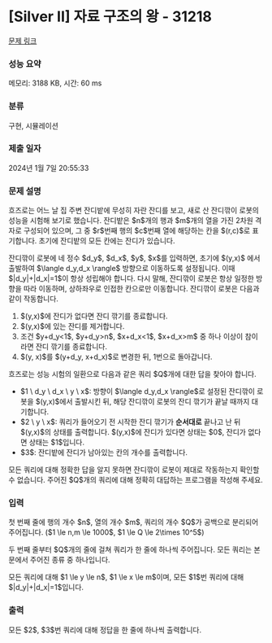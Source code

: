 # [Silver II] 자료 구조의 왕 - 31218 

[문제 링크](https://www.acmicpc.net/problem/31218) 

### 성능 요약

메모리: 3188 KB, 시간: 60 ms

### 분류

구현, 시뮬레이션

### 제출 일자

2024년 1월 7일 20:55:33

### 문제 설명

<p>흐즈로는 어느 날 집 주변 잔디밭에 무성히 자란 잔디를 보고, 새로 산 잔디깎이 로봇의 성능을 시험해 보기로 했습니다. 잔디밭은 $n$개의 행과 $m$개의 열을 가진 2차원 격자로 구성되어 있으며, 그 중 $r$번째 행의 $c$번째 열에 해당하는 칸을 $(r,c)$로 표기합니다. 초기에 잔디밭의 모든 칸에는 잔디가 있습니다.</p>

<p>잔디깎이 로봇에 네 정수 $d_y$, $d_x$, $y$, $x$를 입력하면, 초기에 $(y,x)$ 에서 출발하여 $\langle d_y,d_x \rangle$ 방향으로 이동하도록 설정됩니다. 이때 $|d_y|+|d_x|=1$이 항상 성립해야 합니다. 다시 말해, 잔디깎이 로봇은 항상 일정한 방향을 따라 이동하며, 상하좌우로 인접한 칸으로만 이동합니다. 잔디깎이 로봇은 다음과 같이 작동합니다.</p>

<ol>
	<li>$(y,x)$에 잔디가 없다면 잔디 깎기를 종료합니다.</li>
	<li>$(y,x)$에 있는 잔디를 제거합니다.</li>
	<li>조건 $y+d_y<1$, $y+d_y>n$, $x+d_x<1$, $x+d_x>m$ 중 하나 이상이 참이라면 잔디 깎기를 종료합니다.</li>
	<li>$(y, x)$를 $(y+d_y, x+d_x)$로 변경한 뒤, 1번으로 돌아갑니다.</li>
</ol>

<p>흐즈로는 성능 시험의 일환으로 다음과 같은 쿼리 $Q$개에 대한 답을 찾아야 합니다.</p>

<ul>
	<li>$1 \ d_y \ d_x \ y \ x$: 방향이 $\langle d_y,d_x \rangle$로 설정된 잔디깎이 로봇을 $(y,x)$에서 출발시킨 뒤, 해당 잔디깎이 로봇의 잔디 깎기가 끝날 때까지 대기합니다.</li>
	<li>$2 \ y \ x$: 쿼리가 들어오기 전 시작한 잔디 깎기가 <strong>순서대로</strong> 끝나고 난 뒤 $(y,x)$의 상태를 출력합니다. $(y,x)$에 잔디가 있다면 상태는 $0$, 잔디가 없다면 상태는 $1$입니다.</li>
	<li>$3$: 잔디밭에 잔디가 남아있는 칸의 개수를 출력합니다.</li>
</ul>

<p>모든 쿼리에 대해 정확한 답을 알지 못하면 잔디깎이 로봇이 제대로 작동하는지 확인할 수 없습니다. 주어진 $Q$개의 쿼리에 대해 정확히 대답하는 프로그램을 작성해 주세요.</p>

### 입력 

 <p>첫 번째 줄에 행의 개수 $n$, 열의 개수 $m$, 쿼리의 개수 $Q$가 공백으로 분리되어 주어집니다. ($1 \le n,m \le 1000$, $1 \le Q \le 2\times 10^5$)</p>

<p>두 번째 줄부터 $Q$개의 줄에 걸쳐 쿼리가 한 줄에 하나씩 주어집니다. 모든 쿼리는 본문에서 주어진 종류 중 하나입니다.</p>

<p>모든 쿼리에 대해 $1 \le y \le n$, $1 \le x \le m$이며, 모든 $1$번 쿼리에 대해 $|d_y|+|d_x|=1$입니다.</p>

### 출력 

 <p>모든 $2$, $3$번 쿼리에 대해 정답을 한 줄에 하나씩 출력합니다.</p>


